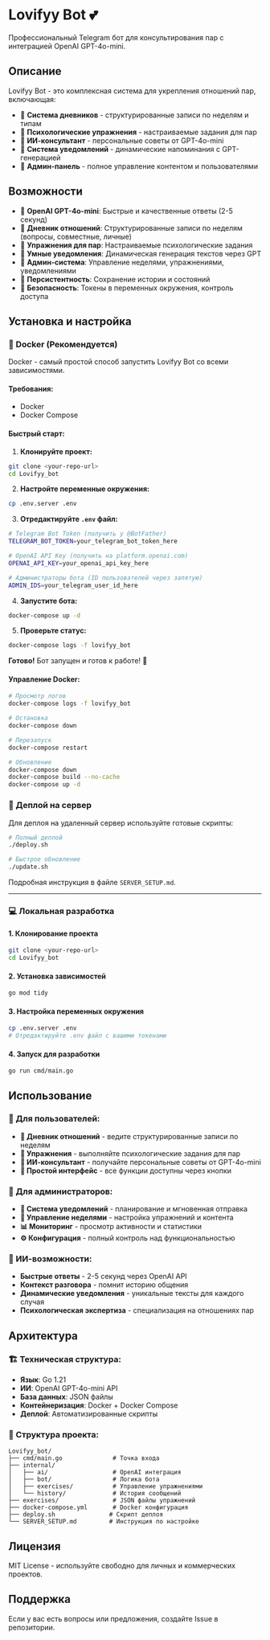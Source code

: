 # Lovifyy Bot 💕

Профессиональный Telegram бот для консультирования пар с интеграцией OpenAI GPT-4o-mini.

## Описание

Lovifyy Bot - это комплексная система для укрепления отношений пар, включающая:
- 📔 **Система дневников** - структурированные записи по неделям и типам
- 🧠 **Психологические упражнения** - настраиваемые задания для пар
- 🤖 **ИИ-консультант** - персональные советы от GPT-4o-mini
- 📢 **Система уведомлений** - динамические напоминания с GPT-генерацией
- 👑 **Админ-панель** - полное управление контентом и пользователями

## Возможности

- 🤖 **OpenAI GPT-4o-mini**: Быстрые и качественные ответы (2-5 секунд)
- 📔 **Дневник отношений**: Структурированные записи по неделям (вопросы, совместные, личные)
- 🧠 **Упражнения для пар**: Настраиваемые психологические задания
- 📢 **Умные уведомления**: Динамическая генерация текстов через GPT
- 👑 **Админ-система**: Управление неделями, упражнениями, уведомлениями
- 💾 **Персистентность**: Сохранение истории и состояний
- 🔐 **Безопасность**: Токены в переменных окружения, контроль доступа

## Установка и настройка

### 🐳 Docker (Рекомендуется)

Docker - самый простой способ запустить Lovifyy Bot со всеми зависимостями.

#### Требования:
- Docker
- Docker Compose

#### Быстрый старт:

1. **Клонируйте проект:**
```bash
git clone <your-repo-url>
cd Lovifyy_bot
```

2. **Настройте переменные окружения:**
```bash
cp .env.server .env
```

3. **Отредактируйте `.env` файл:**
```bash
# Telegram Bot Token (получить у @BotFather)
TELEGRAM_BOT_TOKEN=your_telegram_bot_token_here

# OpenAI API Key (получить на platform.openai.com)
OPENAI_API_KEY=your_openai_api_key_here

# Администраторы бота (ID пользователей через запятую)
ADMIN_IDS=your_telegram_user_id_here
```

4. **Запустите бота:**
```bash
docker-compose up -d
```

5. **Проверьте статус:**
```bash
docker-compose logs -f lovifyy_bot
```

**Готово!** Бот запущен и готов к работе! 🚀

#### Управление Docker:
```bash
# Просмотр логов
docker-compose logs -f lovifyy_bot

# Остановка
docker-compose down

# Перезапуск
docker-compose restart

# Обновление
docker-compose down
docker-compose build --no-cache
docker-compose up -d
```

### 🚀 Деплой на сервер

Для деплоя на удаленный сервер используйте готовые скрипты:

```bash
# Полный деплой
./deploy.sh

# Быстрое обновление
./update.sh
```

Подробная инструкция в файле `SERVER_SETUP.md`.

---

### 💻 Локальная разработка

#### 1. Клонирование проекта
```bash
git clone <your-repo-url>
cd Lovifyy_bot
```

#### 2. Установка зависимостей
```bash
go mod tidy
```

#### 3. Настройка переменных окружения
```bash
cp .env.server .env
# Отредактируйте .env файл с вашими токенами
```

#### 4. Запуск для разработки
```bash
go run cmd/main.go
```

## Использование

### 👥 Для пользователей:
- **📔 Дневник отношений** - ведите структурированные записи по неделям
- **🧠 Упражнения** - выполняйте психологические задания для пар
- **💬 ИИ-консультант** - получайте персональные советы от GPT-4o-mini
- **📱 Простой интерфейс** - все функции доступны через кнопки

### 👑 Для администраторов:
- **📢 Система уведомлений** - планирование и мгновенная отправка
- **🔧 Управление неделями** - настройка упражнений и контента
- **📊 Мониторинг** - просмотр активности и статистики
- **⚙️ Конфигурация** - полный контроль над функциональностью

### 🤖 ИИ-возможности:
- **Быстрые ответы** - 2-5 секунд через OpenAI API
- **Контекст разговора** - помнит историю общения
- **Динамические уведомления** - уникальные тексты для каждого случая
- **Психологическая экспертиза** - специализация на отношениях пар

## Архитектура

### 🏗️ Техническая структура:
- **Язык**: Go 1.21
- **ИИ**: OpenAI GPT-4o-mini API
- **База данных**: JSON файлы
- **Контейнеризация**: Docker + Docker Compose
- **Деплой**: Автоматизированные скрипты

### 📁 Структура проекта:
```
Lovifyy_bot/
├── cmd/main.go              # Точка входа
├── internal/
│   ├── ai/                  # OpenAI интеграция
│   ├── bot/                 # Логика бота
│   ├── exercises/           # Управление упражнениями
│   └── history/             # История сообщений
├── exercises/               # JSON файлы упражнений
├── docker-compose.yml       # Docker конфигурация
├── deploy.sh               # Скрипт деплоя
└── SERVER_SETUP.md         # Инструкция по настройке
```

## Лицензия

MIT License - используйте свободно для личных и коммерческих проектов.

## Поддержка

Если у вас есть вопросы или предложения, создайте Issue в репозитории.
